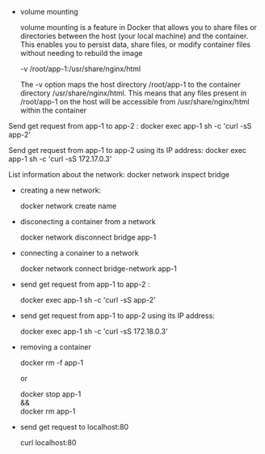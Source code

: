 * volume mounting

    volume mounting is a feature in Docker that allows you to share files or directories between the host (your local machine) and the container. This enables you to persist data, share files, or modify container files without needing to rebuild the image

    -v /root/app-1:/usr/share/nginx/html

    The -v option maps the host directory /root/app-1 to the container directory /usr/share/nginx/html.
    This means that any files present in /root/app-1 on the host will be accessible from /usr/share/nginx/html within the container


Send get request from app-1 to app-2 :
docker exec app-1 sh -c 'curl -sS app-2'

Send get request from app-1 to app-2 using its IP address:
docker exec app-1 sh -c 'curl -sS 172.17.0.3'

List information about the network:
docker network inspect bridge

* creating a new network:

    docker network create name

* disconecting a container from a network

    docker network disconnect bridge app-1

* connecting a conainer to a network

    docker network connect bridge-network app-1

* send get request from app-1 to app-2 :

    docker exec app-1 sh -c 'curl -sS app-2'

* send get request from app-1 to app-2 using its IP address:

    docker exec app-1 sh -c 'curl -sS 172.18.0.3'

* removing a container

    docker rm -f app-1

    or

    docker stop app-1 \
    && \
    docker rm app-1

* send get request to localhost:80

    curl localhost:80


